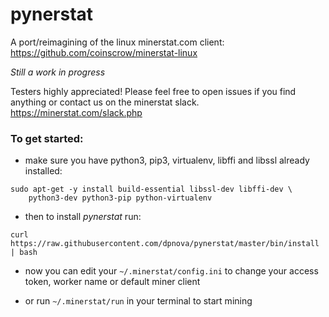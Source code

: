 # pynerstat

A port/reimagining of the linux minerstat.com client: https://github.com/coinscrow/minerstat-linux

*Still a work in progress*

Testers highly appreciated! Please feel free to open issues if you find anything or contact us on
the minerstat slack. https://minerstat.com/slack.php


### To get started:

* make sure you have python3, pip3, virtualenv, libffi and libssl already installed:

```shell
sudo apt-get -y install build-essential libssl-dev libffi-dev \
    python3-dev python3-pip python-virtualenv
```

* then to install *pynerstat* run:

```shell
curl https://raw.githubusercontent.com/dpnova/pynerstat/master/bin/install | bash
```

* now you can edit your `~/.minerstat/config.ini` to change your access token, worker name or
  default miner client

* or run `~/.minerstat/run` in your terminal to start mining
